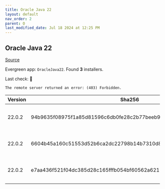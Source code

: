 ```yaml
---
title: Oracle Java 22
layout: default
nav_order: 2
parent: O
last_modified_date: Jul 18 2024 at 12:25 PM
---
```


## Oracle Java 22

[Source](https://www.oracle.com/java/technologies/downloads/#java22)

Evergreen app: `OracleJava22`. Found **3** installers.

Last check: 🔴
```
The remote server returned an error: (403) Forbidden.
```

| Version | Sha256                                                           | Type | URI                                                                                                                                            |
| ------- | ---------------------------------------------------------------- | ---- | ---------------------------------------------------------------------------------------------------------------------------------------------- |
| 22.0.2  | 94b9635f08975f1a85d81596c6db0fe28c2b77beeb9cdc5ad95aa5552bc11898 | exe  | [https://download.oracle.com/java/22/latest/jdk-22_windows-x64_bin.exe](https://download.oracle.com/java/22/latest/jdk-22_windows-x64_bin.exe) |
| 22.0.2  | 6604b45a160c51553d52b6ca2dc22798b14b7310d8aedb19077f349c6d14108d | msi  | [https://download.oracle.com/java/22/latest/jdk-22_windows-x64_bin.msi](https://download.oracle.com/java/22/latest/jdk-22_windows-x64_bin.msi) |
| 22.0.2  | e7aa436f521f04dc385d28c165fffb054bf60562a621821f7da20b0f1487e0bb | zip  | [https://download.oracle.com/java/22/latest/jdk-22_windows-x64_bin.zip](https://download.oracle.com/java/22/latest/jdk-22_windows-x64_bin.zip) |
